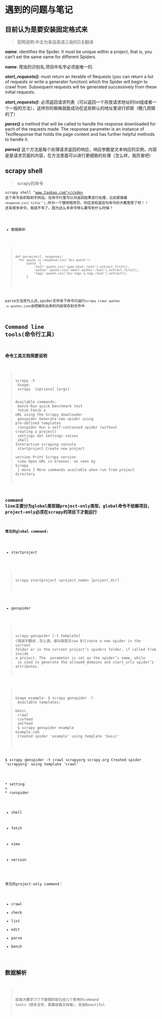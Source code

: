 # 遇到的问题与笔记
## 目前认为是要安装固定格式来
> 官网说明:中文为来自英语三级的G主翻译

<b>*name*</b>: identifies the Spider. It must be unique within a project, that is, you can’t set the same name for different Spiders.

<b>name</b>: 爬虫的识别名,项目中名字必须是唯一的.

<b>*start_requests()*</b>: must return an iterable of Requests (you can return a list of requests or write a generator function) which the Spider will begin to crawl from. Subsequent requests will be generated successively from these initial requests.


<b>*start_requests()*</b>: 必须返回请求列表（可以返回一个存放请求地址的list组或者一个一般的方法），这样你的蜘蛛就能成功在这些默认的地址里进行抓取（瞎几把猜的了）

*<b>parse()</b>* a method that will be called to handle the response downloaded for each of the requests made. The response parameter is an instance of TextResponse that holds the page content and has further helpful methods to handle it.

*<b>parse()</b>* 这个方法是每个处理请求返回的响应，响应参数是文本响应的实例，内容是是请求页面的内容，在方法里面可以进行更细致的处理（怎么样，我厉害吧）



## scrapy shell
 > scrapy的命令
 
 <code>scrapy shell "www.taobao.com"</code> 这个命令会抓取剁手网站，在命令行里可以对返回结果进行处理，比如紧接着<code>response.css('title'')</code>,作为一个猥琐程序员，你应该知道这句命令的大概意思了吧！！
 还有很多命令，我就不写了，因为这么多命令特么要写到什么时候？
 
* 数据解析
>     def parse(self, response):
>       for quote in response.css('div.quote'):
>           yield  {
>               'text':quote.css('span.text::text').extract_first(),
>               'author':quote.css('small.author::text').extract_first(),
>               'tags':quote.css('div.tags a.tag::text').extract(),
>           }
 parse方法改为上述,spider文件夹下命令行运行<code>scrapy crawl  quotes -o quotes.json</code>会把解析出来的内容保存到文件中 
 
##  Command line tools(命令行工具)
###   命令工具文档简要说明

> scrapy -h<br> 
> Usage:<br> 
> scrapy <command> [options] [args]<br> <br> 
> Available commands:<br> 
>  bench         Run quick benchmark test<br> 
>  fetch         Fetch a URL using the Scrapy downloader<br> 
>  genspider     Generate new spider using pre-defined templates<br> 
>  runspider     Run a self-contained spider (without creating a project)<br> 
>  settings      Get settings values<br> 
>  shell         Interactive scraping console<br> 
>  startproject  Create new project<br> 
>  version       Print Scrapy version<br> 
>  view          Open URL in browser, as seen by Scrapy<br> 
>  [ more ]      More commands available when run from project directory<br> 

###  command line主要分为global类型跟project-only类型，global命令不依赖项目，project-only必须在scrapy的项目下才能运行

#### 常见的global command:

* startproject  
 >scrapy startproject <project_name> [project_dir]
* genspider
> scrapy genspider [-t template] <name> <domain>
> (我就不翻译，怎么滴，谁叫我英文cow B)Create a new spider in the current folder or in the current project’s spiders folder, if called from inside a project. The <name> parameter is set as the spider’s name, while <domain> is used to generate the allowed_domains and start_urls spider’s attributes.<br> 

> Usage example:
>$ scrapy genspider -l <br> 
>Available templates:<br> 
>  basic<br> 
>  crawl<br> 
>  csvfeed<br> 
>  xmlfeed<br> 
>$ scrapy genspider example example.com<br> 
>Created spider 'example' using template 'basic'<br> 

$ scrapy genspider -t crawl scrapyorg scrapy.org
Created spider 'scrapyorg' using template 'crawl'
</p>
* setting
> 
* runspider

* shell

* fetch

* view

* version
 
常见的project-only command：

* crawl
* check
* list
* edit
* parse
* bench
 ## 数据解析
 > 前面大概学习了下数据抓取已经几个常用的command  tools（很多没写，需要就看文档咯）。安装Beautiful   